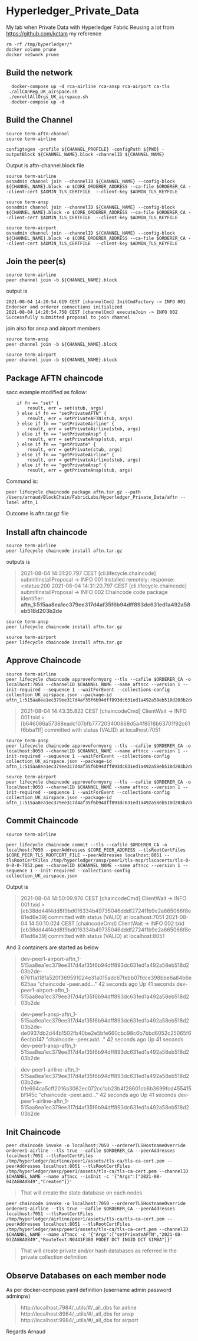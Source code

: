 # Hyperledger_Private_Data
My lab when Private Data with Hyperledger Fabric
Reusing a lot from https://github.com/kctam my reference

```
rm -rf /tmp/hyperledger/*
docker volume prune
docker network prune
```

## Build the network
```
  docker-compose up -d rca-airline rca-ansp rca-airport ca-tls
 ./allCAnReg_UK_airspace.sh
 ./enrollAllOrgs_UK_airspace.sh
  docker-compose up -d
```

## Build the Channel
```
source term-aftn-channel
source term-airline

configtxgen -profile ${CHANNEL_PROFILE} -configPath ${PWD} -outputBlock ${CHANNEL_NAME}.block -channelID ${CHANNEL_NAME}
```

Output is aftn-channel.block file

```
source term-airline
osnadmin channel join --channelID ${CHANNEL_NAME} --config-block ${CHANNEL_NAME}.block -o $CORE_ORDERER_ADDRESS --ca-file $ORDERER_CA --client-cert $ADMIN_TLS_CERTFILE  --client-key $ADMIN_TLS_KEYFILE

source term-ansp
osnadmin channel join --channelID ${CHANNEL_NAME} --config-block ${CHANNEL_NAME}.block -o $CORE_ORDERER_ADDRESS --ca-file $ORDERER_CA --client-cert $ADMIN_TLS_CERTFILE  --client-key $ADMIN_TLS_KEYFILE

source term-airport
osnadmin channel join --channelID ${CHANNEL_NAME} --config-block ${CHANNEL_NAME}.block -o $CORE_ORDERER_ADDRESS --ca-file $ORDERER_CA --client-cert $ADMIN_TLS_CERTFILE  --client-key $ADMIN_TLS_KEYFILE
```

## Join the peer(s)
```
source term-airline
peer channel join -b ${CHANNEL_NAME}.block
```
output is
```
2021-08-04 14:20:54.619 CEST [channelCmd] InitCmdFactory -> INFO 001 Endorser and orderer connections initialized
2021-08-04 14:20:54.758 CEST [channelCmd] executeJoin -> INFO 002 Successfully submitted proposal to join channel
```
join also for ansp and airport members
```
source term-ansp
peer channel join -b ${CHANNEL_NAME}.block

source term-airport
peer channel join -b ${CHANNEL_NAME}.block
```

## Package AFTN chaincode

sacc example modified as follow:
```
	if fn == "set" {
		result, err = set(stub, args)
	} else if fn == "setPrivateAFTN" {
		result, err = setPrivateAFTN(stub, args)
	} else if fn == "setPrivateAirline" {
		result, err = setPrivateAirline(stub, args)
	} else if fn == "setPrivateAnsp" {
		result, err = setPrivateAnsp(stub, args)
	} else if fn == "getPrivate" {
		result, err = getPrivate(stub, args)
	} else if fn == "getPrivateAirline" {
		result, err = getPrivateAirline(stub, args)
	} else if fn == "getPrivateAnsp" {
		result, err = getPrivateAnsp(stub, args)
```

Command is:
```
peer lifecycle chaincode package aftn.tar.gz --path /Users/arnaud/BlockChain/FabricLabs/Hyperledger_Private_Data/aftn --label aftn_1
```
Outcome is aftn.tar.gz file

## Install aftn chaincode

```
source term-airline
peer lifecycle chaincode install aftn.tar.gz
```
outputs is 

> 2021-08-04 14:31:20.797 CEST [cli.lifecycle.chaincode] submitInstallProposal -> INFO 001 Installed remotely: response:<status:200
> 2021-08-04 14:31:20.797 CEST [cli.lifecycle.chaincode] submitInstallProposal -> INFO 002 Chaincode code package identifier: **aftn_1:515aa8ea1ec379ee317d4af35f6b94dff893dc631ed1a492a58eb518d203b2de**

```
source term-ansp
peer lifecycle chaincode install aftn.tar.gz

source term-airport
peer lifecycle chaincode install aftn.tar.gz
```

## Approve Chaincode

```
source term-airline
peer lifecycle chaincode approveformyorg --tls --cafile $ORDERER_CA -o localhost:7050 --channelID $CHANNEL_NAME --name aftncc --version 1 --init-required --sequence 1 --waitForEvent --collections-config collection_UK_airspace.json --package-id aftn_1:515aa8ea1ec379ee317d4af35f6b94dff893dc631ed1a492a58eb518d203b2de
```
> 2021-08-04 14:43:35.822 CEST [chaincodeCmd] ClientWait -> INFO 001 txid >[b646086a57388eadc107bfb777203400868d5a4f8518b63701f92c61f6bba11f] committed with status (VALID) at localhost:7051

```
source term-ansp
peer lifecycle chaincode approveformyorg --tls --cafile $ORDERER_CA -o localhost:8050 --channelID $CHANNEL_NAME --name aftncc --version 1 --init-required --sequence 1 --waitForEvent --collections-config collection_UK_airspace.json --package-id aftn_1:515aa8ea1ec379ee317d4af35f6b94dff893dc631ed1a492a58eb518d203b2de

source term-airport
peer lifecycle chaincode approveformyorg --tls --cafile $ORDERER_CA -o localhost:9050 --channelID $CHANNEL_NAME --name aftncc --version 1 --init-required --sequence 1 --waitForEvent --collections-config collection_UK_airspace.json --package-id aftn_1:515aa8ea1ec379ee317d4af35f6b94dff893dc631ed1a492a58eb518d203b2de
```

## Commit Chaincode

```
source term-airline

peer lifecycle chaincode commit --tls --cafile $ORDERER_CA -o localhost:7050 --peerAddresses $CORE_PEER_ADDRESS --tlsRootCertFiles $CORE_PEER_TLS_ROOTCERT_FILE --peerAddresses localhost:8051 --tlsRootCertFiles /tmp/hyperledger/ansp/peer1/tls-msp/tlscacerts/tls-0-0-0-0-7052.pem --channelID $CHANNEL_NAME --name aftncc --version 1 --sequence 1 --init-required --collections-config collection_UK_airspace.json
```
Output is

>2021-08-04 14:50:09.976 CEST [chaincodeCmd] ClientWait -> INFO 001 txid >[eb38dd44f4dd8f9bd0f6334b49735046dddf2724f1b9e2a665066f8e81ed6e39] committed with status (VALID) at localhost:7051
>2021-08-04 14:50:10.024 CEST [chaincodeCmd] ClientWait -> INFO 002 txid [eb38dd44f4dd8f9bd0f6334b49735046dddf2724f1b9e2a665066f8e81ed6e39] committed with status (VALID) at localhost:8051

And 3 containers are started as below

>dev-peer1-airport-aftn_1-515aa8ea1ec379ee317d4af35f6b94dff893dc631ed1a492a58eb518d203b2de-67611a118fa520f369591024e31a015adc67febb07fdce398bbe6a84b6e625aa   "chaincode -peer.add…"   42 seconds ago      Up 41 seconds                                                                                             dev-peer1-airport-aftn_1-515aa8ea1ec379ee317d4af35f6b94dff893dc631ed1a492a58eb518d203b2de

>dev-peer1-ansp-aftn_1-515aa8ea1ec379ee317d4af35f6b94dff893dc631ed1a492a58eb518d203b2de-de0937db2d44b1502fb40be2e5bfe660cbc98c6b7bbd6052c25065f66ecbb147      "chaincode -peer.add…"   42 seconds ago      Up 41 seconds                                                                                             dev-peer1-ansp-aftn_1-515aa8ea1ec379ee317d4af35f6b94dff893dc631ed1a492a58eb518d203b2de

>dev-peer1-airline-aftn_1-515aa8ea1ec379ee317d4af35f6b94dff893dc631ed1a492a58eb518d203b2de-01e694ca5cff2016a3062ec072cc1ab23b4f28601cb6b3699fcd455415bf145c   "chaincode -peer.add…"   42 seconds ago      Up 41 seconds                                                                                             dev-peer1-airline-aftn_1-515aa8ea1ec379ee317d4af35f6b94dff893dc631ed1a492a58eb518d203b2de



## Init Chaincode

```
peer chaincode invoke -o localhost:7050 --ordererTLSHostnameOverride orderer1-airline --tls true --cafile $ORDERER_CA --peerAddresses localhost:7051 --tlsRootCertFiles /tmp/hyperledger/airline/peer1/assets/tls-ca/tls-ca-cert.pem --peerAddresses localhost:8051 --tlsRootCertFiles /tmp/hyperledger/ansp/peer1/assets/tls-ca/tls-ca-cert.pem --channelID $CHANNEL_NAME --name aftncc --isInit -c '{"Args":["2021-08-04ZAGBA0849","Created"]}'
```
> That will create the state database on each nodes

```
peer chaincode invoke -o localhost:7050 --ordererTLSHostnameOverride orderer1-airline --tls true --cafile $ORDERER_CA --peerAddresses localhost:7051 --tlsRootCertFiles /tmp/hyperledger/airline/peer1/assets/tls-ca/tls-ca-cert.pem --peerAddresses localhost:8051 --tlsRootCertFiles /tmp/hyperledger/ansp/peer1/assets/tls-ca/tls-ca-cert.pem --channelID $CHANNEL_NAME --name aftncc -c '{"Args":["setPrivateAFTN","2021-08-03ZAGBA0849","RouteText:N0441F380 PODET DCT INGID DCT SIMBA"]}'
```

> That will create private and/or hash databases as referred in the private collection definition

## Observe Databases on each member node

As per docker-compose.yaml definition (username admin password adminpw)

> http://localhost:7984/_utils/#/_all_dbs for airline
> http://localhost:8984/_utils/#/_all_dbs for ansp
> http://localhost:9984/_utils/#/_all_dbs for airport

Regards
Arnaud